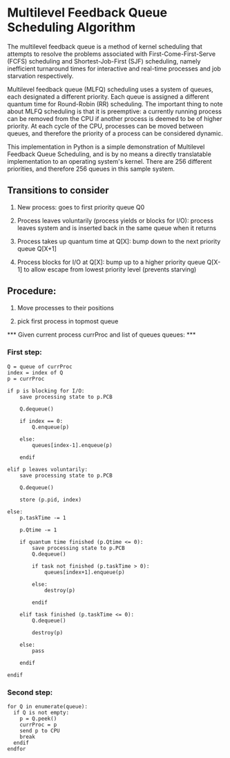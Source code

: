 # Multilevel Feedback Queue Scheduling Algorithm

The multilevel feedback queue is a method of kernel scheduling that attempts to resolve the problems associated with First-Come-First-Serve (FCFS) scheduling and Shortest-Job-First (SJF) scheduling, namely inefficient turnaround times for interactive and real-time processes and job starvation respectively.

Multilevel feedback queue (MLFQ) scheduling uses a system of queues, each designated a different priority. Each queue is assigned a different quantum time for Round-Robin (RR) scheduling. The important thing to note about MLFQ scheduling is that it is preemptive: a currently running process can be removed from the CPU if another process is deemed to be of higher priority. At each cycle of the CPU, processes can be moved between queues, and therefore the priority of a process can be considered dynamic.

This implementation in Python is a simple demonstration of Multilevel Feedback Queue Scheduling, and is by no means a directly translatable implementation to an operating system's kernel. There are 256 different priorities, and therefore 256 queues in this sample system.

## Transitions to consider
1. New process: goes to first priority queue Q0

2. Process leaves voluntarily (process yields or blocks for I/O): process leaves system and is inserted back in the same queue when it returns

3. Process takes up quantum time at Q[X]: bump down to the next priority queue Q[X+1]

4. Process blocks for I/O at Q[X]: bump up to a higher priority queue Q[X-1] to allow escape from lowest priority level (prevents starving)

## Procedure:
  1. Move processes to their positions

  2. pick first process in topmost queue

*** Given current process currProc and list of queues queues: ***

### First step:
    Q = queue of currProc
    index = index of Q
    p = currProc

    if p is blocking for I/O:
        save processing state to p.PCB

        Q.dequeue()

        if index == 0:
            Q.enqueue(p)

        else:
            queues[index-1].enqueue(p)

        endif

    elif p leaves voluntarily:
        save processing state to p.PCB

        Q.dequeue()

        store (p.pid, index)

    else:
        p.taskTime -= 1

        p.Qtime -= 1

        if quantum time finished (p.Qtime <= 0):
            save processing state to p.PCB
            Q.dequeue()

            if task not finished (p.taskTime > 0):
                queues[index+1].enqueue(p)

            else:
                destroy(p)

            endif

        elif task finished (p.taskTime <= 0):
            Q.dequeue()

            destroy(p)

        else:
            pass

        endif

    endif

### Second step:

    for Q in enumerate(queue):
      if Q is not empty:
        p = Q.peek()
        currProc = p
        send p to CPU
        break
      endif
    endfor
